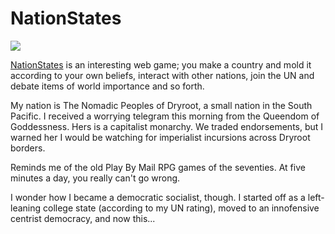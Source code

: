 # NationStates

![](http://westkarana.com/images/dryroot.gif)

[NationStates](http://www.nationstates.net) is an interesting web game; you make a country and mold it according to your own beliefs, interact with other nations, join the UN and debate items of world importance and so forth.

My nation is The Nomadic Peoples of Dryroot, a small nation in the South Pacific. I received a worrying telegram this morning from the Queendom of Goddessness. Hers is a capitalist monarchy. We traded endorsements, but I warned her I would be watching for imperialist incursions across Dryroot borders.

Reminds me of the old Play By Mail RPG games of the seventies. At five minutes a day, you really can't go wrong.

I wonder how I became a democratic socialist, though. I started off as a left-leaning college state (according to my UN rating), moved to an innofensive centrist democracy, and now this...
